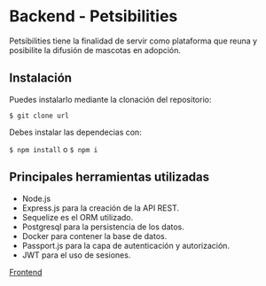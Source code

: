 # Backend - Petsibilities

Petsibilities tiene la finalidad de servir como plataforma que reuna y posibilite la difusión de mascotas en adopción.
 
## Instalación

Puedes instalarlo mediante la clonación del repositorio:

`$ git clone url`

Debes instalar las dependecias con:

`$ npm install` o `$ npm i`

## Principales herramientas utilizadas

- Node.js
- Express.js para la creación de la API REST.
- Sequelize es el ORM utilizado.
- Postgresql para la persistencia de los datos.
- Docker para contener la base de datos.
- Passport.js para la capa de autenticación y autorización.
- JWT para el uso de sesiones.


[Frontend](https://github.com/Dbaljeet/petsibilities.git)

